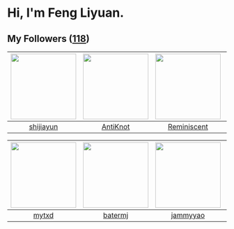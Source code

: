 # Hi, I'm Feng Liyuan.

## My Followers ([118](https://github.com/SunRunAway?tab=followers))

| <img src="https://avatars.githubusercontent.com/u/566037?v=4" width="150" height="150" /> | <img src="https://avatars.githubusercontent.com/u/14977542?v=4" width="150" height="150" /> | <img src="https://avatars.githubusercontent.com/u/41809508?v=4" width="150" height="150" /> | <img src="https://avatars.githubusercontent.com/u/41463486?v=4" width="150" height="150" /> |
| :---------------------------------------------------------------------------------------: | :-----------------------------------------------------------------------------------------: | :-----------------------------------------------------------------------------------------: | :-----------------------------------------------------------------------------------------: |
|                         [shijiayun](https://github.com/shijiayun)                         |                           [AntiKnot](https://github.com/AntiKnot)                           |                        [Reminiscent](https://github.com/Reminiscent)                        |                            [zibralu](https://github.com/zibralu)                            |

| <img src="https://avatars.githubusercontent.com/u/43415053?v=4" width="150" height="150" /> | <img src="https://avatars.githubusercontent.com/u/250445?v=4" width="150" height="150" /> | <img src="https://avatars.githubusercontent.com/u/38520451?v=4" width="150" height="150" /> | <img src="https://avatars.githubusercontent.com/u/2918384?v=4" width="150" height="150" /> |
| :-----------------------------------------------------------------------------------------: | :---------------------------------------------------------------------------------------: | :-----------------------------------------------------------------------------------------: | :----------------------------------------------------------------------------------------: |
|                              [mytxd](https://github.com/mytxd)                              |                           [batermj](https://github.com/batermj)                           |                           [jammyyao](https://github.com/jammyyao)                           |                            [wkshare](https://github.com/wkshare)                           |